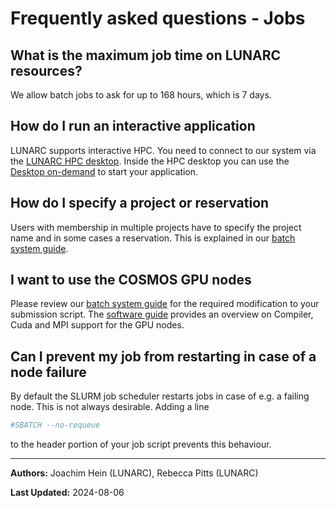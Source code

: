 # Frequently asked questions - Jobs

## What is the maximum job time on LUNARC resources?

We allow batch jobs to ask for up to 168 hours, which is 7 days.

## How do I run an interactive application

LUNARC supports interactive HPC.  You need to connect to our system via the [LUNARC HPC desktop](../../../getting_started/using_hpc_desktop).  Inside the HPC desktop you can use the [Desktop on-demand](../../../getting_started/gfxlauncher) to start your application.

## How do I specify a project or reservation

Users with membership in multiple projects have to specify the project name and in some cases a reservation.  This is explained in our [batch system guide](../../submitting_jobs/manual_specifying_requirements/#specifying-a-project-allocation-and-partition).

## I want to use the COSMOS GPU nodes

Please review our [batch system guide](../../submitting_jobs/manual_specifying_requirements/#accessing-gpus) for the required modification to your submission script.  The [software guide](../../manual_modules_toolchains/#cuda-based-toolchains-for-gpu-nodes) provides an overview on Compiler, Cuda and MPI support for the GPU nodes. 

## Can I prevent my job from restarting in case of a node failure

By default the SLURM job scheduler restarts jobs in case of e.g. a failing node.  This is not always desirable.  Adding a line
```bash
#SBATCH --no-requeue
```
to the header portion of your job script prevents this behaviour.

---

**Authors:**
Joachim Hein (LUNARC),
Rebecca Pitts (LUNARC)

**Last Updated:**
2024-08-06
